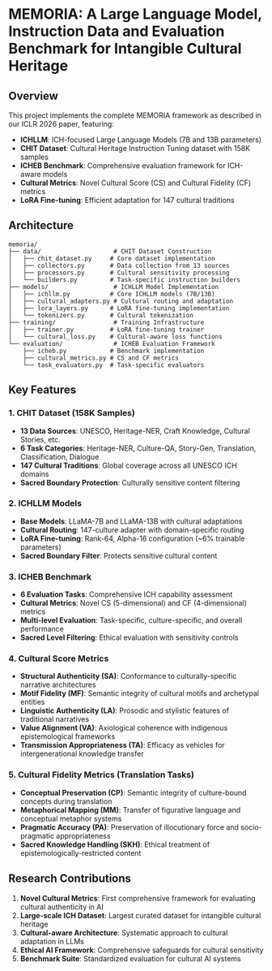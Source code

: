 # MEMORIA: A Large Language Model, Instruction Data and Evaluation Benchmark for Intangible Cultural Heritage

## Overview

This project implements the complete MEMORIA framework as described in our ICLR 2026 paper, featuring:

- **ICHLLM**: ICH-focused Large Language Models (7B and 13B parameters)
- **CHIT Dataset**: Cultural Heritage Instruction Tuning dataset with 158K samples
- **ICHEB Benchmark**: Comprehensive evaluation framework for ICH-aware models
- **Cultural Metrics**: Novel Cultural Score (CS) and Cultural Fidelity (CF) metrics
- **LoRA Fine-tuning**: Efficient adaptation for 147 cultural traditions

##  Architecture

```
memoria/
├── data/                    # CHIT Dataset Construction
│   ├── chit_dataset.py     # Core dataset implementation
│   ├── collectors.py       # Data collection from 13 sources
│   ├── processors.py       # Cultural sensitivity processing
│   └── builders.py         # Task-specific instruction builders
├── models/                  # ICHLLM Model Implementation
│   ├── ichllm.py           # Core ICHLLM models (7B/13B)
│   ├── cultural_adapters.py # Cultural routing and adaptation
│   ├── lora_layers.py      # LoRA fine-tuning implementation
│   └── tokenizers.py       # Cultural tokenization
├── training/                # Training Infrastructure
│   ├── trainer.py          # LoRA fine-tuning trainer
│   └── cultural_loss.py    # Cultural-aware loss functions
└── evaluation/              # ICHEB Evaluation Framework
    ├── icheb.py            # Benchmark implementation
    ├── cultural_metrics.py # CS and CF metrics
    └── task_evaluators.py  # Task-specific evaluators
```

##  Key Features

### 1. CHIT Dataset (158K Samples)
- **13 Data Sources**: UNESCO, Heritage-NER, Craft Knowledge, Cultural Stories, etc.
- **6 Task Categories**: Heritage-NER, Culture-QA, Story-Gen, Translation, Classification, Dialogue
- **147 Cultural Traditions**: Global coverage across all UNESCO ICH domains
- **Sacred Boundary Protection**: Culturally sensitive content filtering

### 2. ICHLLM Models
- **Base Models**: LLaMA-7B and LLaMA-13B with cultural adaptations
- **Cultural Routing**: 147-culture adapter with domain-specific routing
- **LoRA Fine-tuning**: Rank-64, Alpha-16 configuration (~6% trainable parameters)
- **Sacred Boundary Filter**: Protects sensitive cultural content

### 3. ICHEB Benchmark
- **6 Evaluation Tasks**: Comprehensive ICH capability assessment
- **Cultural Metrics**: Novel CS (5-dimensional) and CF (4-dimensional) metrics
- **Multi-level Evaluation**: Task-specific, culture-specific, and overall performance
- **Sacred Level Filtering**: Ethical evaluation with sensitivity controls

### 4. Cultural Score Metrics
- **Structural Authenticity (SA)**: Conformance to culturally-specific narrative architectures
- **Motif Fidelity (MF)**: Semantic integrity of cultural motifs and archetypal entities
- **Linguistic Authenticity (LA)**: Prosodic and stylistic features of traditional narratives
- **Value Alignment (VA)**: Axiological coherence with indigenous epistemological frameworks
- **Transmission Appropriateness (TA)**: Efficacy as vehicles for intergenerational knowledge transfer

### 5. Cultural Fidelity Metrics (Translation Tasks)
- **Conceptual Preservation (CP)**: Semantic integrity of culture-bound concepts during translation
- **Metaphorical Mapping (MM)**: Transfer of figurative language and conceptual metaphor systems
- **Pragmatic Accuracy (PA)**: Preservation of illocutionary force and socio-pragmatic appropriateness
- **Sacred Knowledge Handling (SKH)**: Ethical treatment of epistemologically-restricted content


## Research Contributions

1. **Novel Cultural Metrics**: First comprehensive framework for evaluating cultural authenticity in AI
2. **Large-scale ICH Dataset**: Largest curated dataset for intangible cultural heritage
3. **Cultural-aware Architecture**: Systematic approach to cultural adaptation in LLMs
4. **Ethical AI Framework**: Comprehensive safeguards for cultural sensitivity
5. **Benchmark Suite**: Standardized evaluation for cultural AI systems
